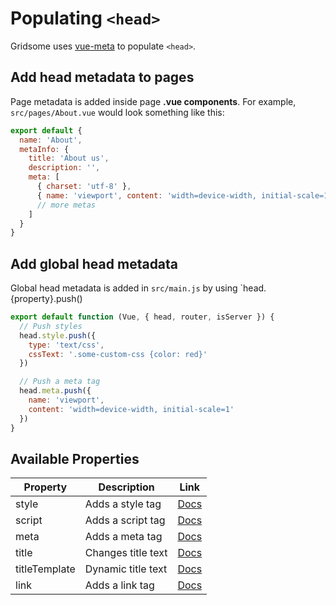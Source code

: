 # Populating `<head>`
Gridsome uses [vue-meta](https://github.com/declandewet/vue-meta) to populate `<head>`.

## Add head metadata to pages
Page metadata is added inside page **.vue components**.
For example, `src/pages/About.vue` would look something like this:

```js
export default {
  name: 'About',
  metaInfo: {
    title: 'About us',
    description: '',
    meta: [
      { charset: 'utf-8' },
      { name: 'viewport', content: 'width=device-width, initial-scale=1' }
      // more metas
    ]
  }
}
```

## Add global head metadata
Global head metadata is added in `src/main.js` by using `head.{property}.push()

```js
export default function (Vue, { head, router, isServer }) {
  // Push styles
  head.style.push({
    type: 'text/css',
    cssText: '.some-custom-css {color: red}'
  })

  // Push a meta tag
  head.meta.push({
    name: 'viewport',
    content: 'width=device-width, initial-scale=1'
  })
}
```

## Available Properties

|Property  | Description | Link
|----------|-------|---------------
|style | Adds a style tag |[Docs](https://github.com/declandewet/vue-meta#style-object)
|script | Adds a script tag | [Docs](https://github.com/declandewet/vue-meta#script-object)
|meta  | Adds a meta tag | [Docs](https://github.com/declandewet/vue-meta#meta-object)
|title | Changes title text | [Docs](https://github.com/declandewet/vue-meta#title-string)
|titleTemplate | Dynamic title text |  [Docs](https://github.com/declandewet/vue-meta#titletemplate-string--function)
|link  | Adds a link tag | [Docs](https://github.com/declandewet/vue-meta#link-object)

